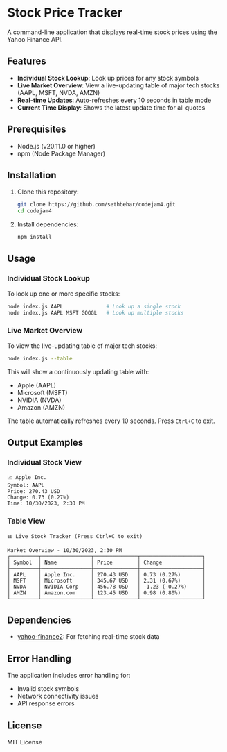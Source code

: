 # Stock Price Tracker

A command-line application that displays real-time stock prices using the Yahoo Finance API.

## Features

- **Individual Stock Lookup**: Look up prices for any stock symbols
- **Live Market Overview**: View a live-updating table of major tech stocks (AAPL, MSFT, NVDA, AMZN)
- **Real-time Updates**: Auto-refreshes every 10 seconds in table mode
- **Current Time Display**: Shows the latest update time for all quotes

## Prerequisites

- Node.js (v20.11.0 or higher)
- npm (Node Package Manager)

## Installation

1. Clone this repository:
   ```bash
   git clone https://github.com/sethbehar/codejam4.git
   cd codejam4
   ```

2. Install dependencies:
   ```bash
   npm install
   ```

## Usage

### Individual Stock Lookup
To look up one or more specific stocks:
```bash
node index.js AAPL              # Look up a single stock
node index.js AAPL MSFT GOOGL   # Look up multiple stocks
```

### Live Market Overview
To view the live-updating table of major tech stocks:
```bash
node index.js --table
```
This will show a continuously updating table with:
- Apple (AAPL)
- Microsoft (MSFT)
- NVIDIA (NVDA)
- Amazon (AMZN)

The table automatically refreshes every 10 seconds. Press `Ctrl+C` to exit.

## Output Examples

### Individual Stock View
```
📈 Apple Inc.
Symbol: AAPL
Price: 270.43 USD
Change: 0.73 (0.27%)
Time: 10/30/2023, 2:30 PM
```

### Table View
```
📊 Live Stock Tracker (Press Ctrl+C to exit)

Market Overview - 10/30/2023, 2:30 PM
┌─────────┬────────────────┬──────────────┬────────────────────┐
│ Symbol  │ Name           │ Price        │ Change             │
├─────────┼────────────────┼──────────────┼────────────────────┤
│ AAPL    │ Apple Inc.     │ 270.43 USD   │ 0.73 (0.27%)       │
│ MSFT    │ Microsoft      │ 345.67 USD   │ 2.31 (0.67%)       │
│ NVDA    │ NVIDIA Corp    │ 456.78 USD   │ -1.23 (-0.27%)     │
│ AMZN    │ Amazon.com     │ 123.45 USD   │ 0.98 (0.80%)       │
└─────────┴────────────────┴──────────────┴────────────────────┘
```

## Dependencies

- [yahoo-finance2](https://www.npmjs.com/package/yahoo-finance2): For fetching real-time stock data

## Error Handling

The application includes error handling for:
- Invalid stock symbols
- Network connectivity issues
- API response errors

## License

MIT License
